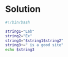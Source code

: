 # Solution

```bash
#!/bin/bash

string1="Lab"
string2="Ex"
string3="$string1$string2"
string3+=" is a good site"
echo $string3
```
